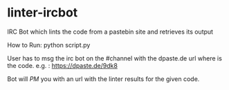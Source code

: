 # linter-ircbot

IRC Bot which lints the code from a pastebin site and retrieves its output

How to Run:
  python script.py <channel>

User has to msg the irc bot on the #channel with the dpaste.de url where is the code.
e.g.
  <botnickname>: https://dpaste.de/9dk8

Bot will *PM* you with an url with the linter results for the given code.
